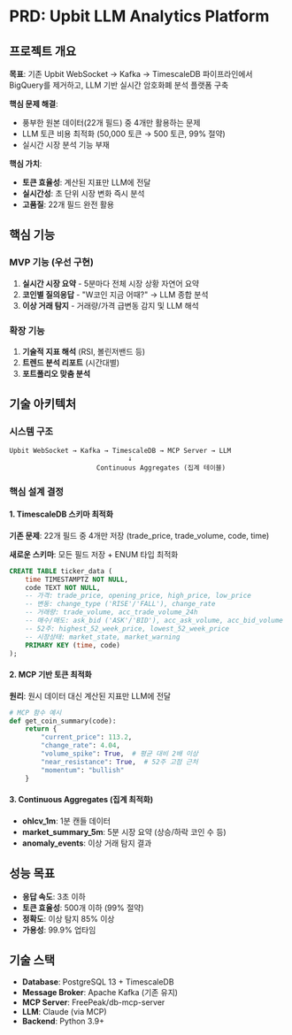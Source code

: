 # PRD: Upbit LLM Analytics Platform

## 프로젝트 개요

**목표**: 기존 Upbit WebSocket → Kafka → TimescaleDB 파이프라인에서 BigQuery를 제거하고, LLM 기반 실시간 암호화폐 분석 플랫폼 구축

**핵심 문제 해결**:
- 풍부한 원본 데이터(22개 필드) 중 4개만 활용하는 문제
- LLM 토큰 비용 최적화 (50,000 토큰 → 500 토큰, 99% 절약)
- 실시간 시장 분석 기능 부재

**핵심 가치**:
- **토큰 효율성**: 계산된 지표만 LLM에 전달
- **실시간성**: 초 단위 시장 변화 즉시 분석  
- **고품질**: 22개 필드 완전 활용

## 핵심 기능

### MVP 기능 (우선 구현)
1. **실시간 시장 요약** - 5분마다 전체 시장 상황 자연어 요약
2. **코인별 질의응답** - "W코인 지금 어때?" → LLM 종합 분석
3. **이상 거래 탐지** - 거래량/가격 급변동 감지 및 LLM 해석

### 확장 기능
1. **기술적 지표 해석** (RSI, 볼린저밴드 등)
2. **트렌드 분석 리포트** (시간대별)
3. **포트폴리오 맞춤 분석**

## 기술 아키텍처

### 시스템 구조
```
Upbit WebSocket → Kafka → TimescaleDB → MCP Server → LLM
                              ↓
                      Continuous Aggregates (집계 테이블)
```

### 핵심 설계 결정

#### 1. TimescaleDB 스키마 최적화
**기존 문제**: 22개 필드 중 4개만 저장 (trade_price, trade_volume, code, time)

**새로운 스키마**: 모든 필드 저장 + ENUM 타입 최적화
```sql
CREATE TABLE ticker_data (
    time TIMESTAMPTZ NOT NULL,
    code TEXT NOT NULL,
    -- 가격: trade_price, opening_price, high_price, low_price
    -- 변동: change_type ('RISE'/'FALL'), change_rate
    -- 거래량: trade_volume, acc_trade_volume_24h
    -- 매수/매도: ask_bid ('ASK'/'BID'), acc_ask_volume, acc_bid_volume
    -- 52주: highest_52_week_price, lowest_52_week_price
    -- 시장상태: market_state, market_warning
    PRIMARY KEY (time, code)
);
```

#### 2. MCP 기반 토큰 최적화
**원리**: 원시 데이터 대신 계산된 지표만 LLM에 전달
```python
# MCP 함수 예시
def get_coin_summary(code):
    return {
        "current_price": 113.2,
        "change_rate": 4.04,
        "volume_spike": True,  # 평균 대비 2배 이상
        "near_resistance": True,  # 52주 고점 근처
        "momentum": "bullish"
    }
```

#### 3. Continuous Aggregates (집계 최적화)
- **ohlcv_1m**: 1분 캔들 데이터
- **market_summary_5m**: 5분 시장 요약 (상승/하락 코인 수 등)
- **anomaly_events**: 이상 거래 탐지 결과

## 성능 목표
- **응답 속도**: 3초 이하
- **토큰 효율성**: 500개 이하 (99% 절약)
- **정확도**: 이상 탐지 85% 이상
- **가용성**: 99.9% 업타임

## 기술 스택
- **Database**: PostgreSQL 13 + TimescaleDB  
- **Message Broker**: Apache Kafka (기존 유지)
- **MCP Server**: FreePeak/db-mcp-server
- **LLM**: Claude (via MCP)
- **Backend**: Python 3.9+